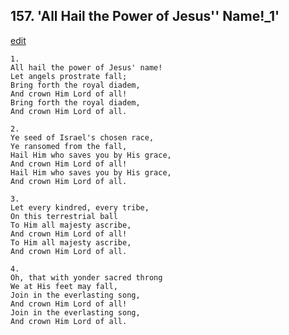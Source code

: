 
## 157.  'All Hail the Power of Jesus'' Name!\_1'
[edit](https://docs.google.com/document/d/15Q2RCfb0bMLSbto6kvbKMKhJEPf3P8fh/edit?mode=html)




    1.
    All hail the power of Jesus' name! 
    Let angels prostrate fall; 
    Bring forth the royal diadem, 
    And crown Him Lord of all! 
    Bring forth the royal diadem, 
    And crown Him Lord of all. 

    2.
    Ye seed of Israel's chosen race, 
    Ye ransomed from the fall, 
    Hail Him who saves you by His grace, 
    And crown Him Lord of all! 
    Hail Him who saves you by His grace, 
    And crown Him Lord of all. 

    3.
    Let every kindred, every tribe, 
    On this terrestrial ball 
    To Him all majesty ascribe, 
    And crown Him Lord of all! 
    To Him all majesty ascribe, 
    And crown Him Lord of all. 

    4.
    Oh, that with yonder sacred throng 
    We at His feet may fall, 
    Join in the everlasting song, 
    And crown Him Lord of all! 
    Join in the everlasting song, 
    And crown Him Lord of all.
